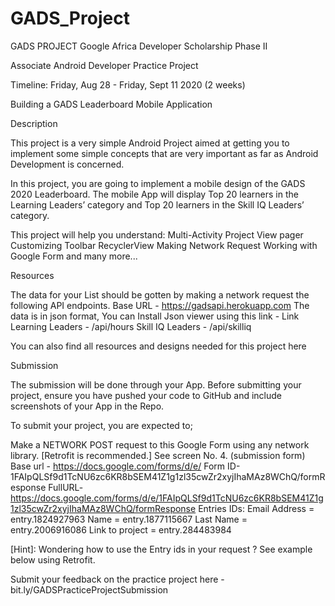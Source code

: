 # GADS_Project
GADS PROJECT
Google Africa Developer Scholarship Phase II

Associate Android Developer Practice Project

Timeline: Friday, Aug 28 - Friday, Sept 11 2020 (2 weeks)

Building a GADS Leaderboard Mobile Application

Description

This project is a very simple Android Project aimed at getting you to implement some simple concepts that are very important as far as Android Development is concerned.

In this project, you are going to implement a mobile design of the GADS 2020 Leaderboard. The mobile App will display Top 20 learners in the Learning Leaders’ category and Top 20 learners in the Skill IQ Leaders’ category.

This project will help you understand: Multi-Activity Project View pager Customizing Toolbar RecyclerView Making Network Request Working with Google Form and many more...

Resources

The data for your List should be gotten by making a network request the following API endpoints. Base URL - https://gadsapi.herokuapp.com The data is in json format, You can Install Json viewer using this link - Link Learning Leaders - /api/hours Skill IQ Leaders - /api/skilliq

You can also find all resources and designs needed for this project here

Submission

The submission will be done through your App. Before submitting your project, ensure you have pushed your code to GitHub and include screenshots of your App in the Repo.

To submit your project, you are expected to;

Make a NETWORK POST request to this Google Form using any network library. [Retrofit is recommended.] See screen No. 4. (submission form) Base url - https://docs.google.com/forms/d/e/ Form ID-1FAIpQLSf9d1TcNU6zc6KR8bSEM41Z1g1zl35cwZr2xyjIhaMAz8WChQ/formResponse FullURL- https://docs.google.com/forms/d/e/1FAIpQLSf9d1TcNU6zc6KR8bSEM41Z1g1zl35cwZr2xyjIhaMAz8WChQ/formResponse Entries IDs: Email Address = entry.1824927963 Name = entry.1877115667 Last Name = entry.2006916086 Link to project = entry.284483984

[Hint]: Wondering how to use the Entry ids in your request ? See example below using Retrofit.

Submit your feedback on the practice project here - bit.ly/GADSPracticeProjectSubmission
